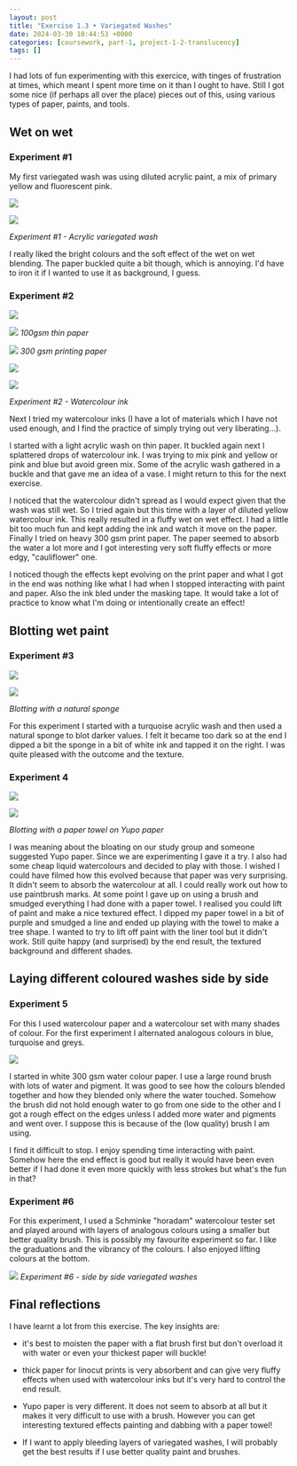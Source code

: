 ```yaml
---
layout: post
title: "Exercise 1.3 • Variegated Washes"
date: 2024-03-30 10:44:53 +0000
categories: [coursework, part-1, project-1-2-translucency]
tags: []
---
```


I had lots of fun experimenting with this exercice, with tinges of frustration at times, which meant I spent more time on it than I ought to have. Still I got some nice (if perhaps all over the place) pieces out of this, using various types of paper, paints, and tools.

<!-- /wp:paragraph --><!-- wp:heading {"className":"wp-block-heading"} -->
## Wet on wet 
<!-- /wp:heading --><!-- wp:heading {"level":3,"className":"wp-block-heading"} -->
### Experiment #1
<!-- /wp:heading --><!-- wp:paragraph -->

My first variegated wash was using diluted acrylic paint, a mix of primary yellow and fluorescent pink.

<!-- /wp:paragraph --><!-- wp:gallery {"linkTo":"none","align":"full"} -->
<!-- wp:image {"id":523} -->
![](https://spaces.oca.ac.uk/gaellelog/wp-content/uploads/sites/5355/2024/03/img_3927-768x1024.jpg)
<!-- /wp:image --><!-- wp:image {"id":522} -->
![](https://spaces.oca.ac.uk/gaellelog/wp-content/uploads/sites/5355/2024/03/img_3844-1-1024x768.jpg)
<!-- /wp:image -->
_Experiment #1 - Acrylic variegated wash_
<!-- /wp:gallery --><!-- wp:paragraph -->

I really liked the bright colours and the soft effect of the wet on wet blending. The paper buckled quite a bit though, which is annoying. I'd have to iron it if I wanted to use it as background, I guess.

<!-- /wp:paragraph --><!-- wp:heading {"level":3,"className":"wp-block-heading"} -->
### Experiment #2
<!-- /wp:heading --><!-- wp:gallery {"linkTarget":"_blank","linkTo":"none","align":"full","backgroundColor":"cyan-bluish-gray"} -->
<!-- wp:image {"id":524,"linkDestination":"none"} -->
![](https://spaces.oca.ac.uk/gaellelog/wp-content/uploads/sites/5355/2024/03/img_3850-1-1024x721.jpg)
<!-- /wp:image --><!-- wp:image {"id":525,"linkDestination":"media"} -->
[![](https://spaces.oca.ac.uk/gaellelog/wp-content/uploads/sites/5355/2024/03/img_3928-768x1024.jpg)](https://spaces.oca.ac.uk/gaellelog/wp-content/uploads/sites/5355/2024/03/img_3928-768x1024.jpg)
_100gsm thin paper_
<!-- /wp:image --><!-- wp:image {"id":526,"linkDestination":"media"} -->
[![](https://spaces.oca.ac.uk/gaellelog/wp-content/uploads/sites/5355/2024/03/img_3929-1024x768.jpg)](https://spaces.oca.ac.uk/gaellelog/wp-content/uploads/sites/5355/2024/03/img_3929-1024x768.jpg)
_300 gsm printing paper_
<!-- /wp:image --><!-- wp:image {"id":531,"linkDestination":"none"} -->
![](https://spaces.oca.ac.uk/gaellelog/wp-content/uploads/sites/5355/2024/03/img_3934-1-768x1024.jpg)
<!-- /wp:image --><!-- wp:image {"id":532,"sizeSlug":"large","linkDestination":"none"} -->
![](https://spaces.oca.ac.uk/gaellelog/wp-content/uploads/sites/5355/2024/03/image-1.jpg)
<!-- /wp:image -->
_Experiment #2 - Watercolour ink_
<!-- /wp:gallery --><!-- wp:paragraph -->

Next I tried my watercolour inks (I have a lot of materials which I have not used enough, and I find the practice of simply trying out very liberating...).

<!-- /wp:paragraph --><!-- wp:paragraph -->

I started with a light acrylic wash on thin paper. It buckled again next I splattered drops of watercolour ink. I was trying to mix pink and yellow or pink and blue but avoid green mix. Some of the acrylic wash gathered in a buckle and that gave me an idea of a vase. I might return to this for the next exercise.

<!-- /wp:paragraph --><!-- wp:paragraph -->

I noticed that the watercolour didn't spread as I would expect given that the wash was still wet. So I tried again but this time with a layer of diluted yellow watercolour ink. This really resulted in a fluffy wet on wet effect. I had a little bit too much fun and kept adding the ink and watch it move on the paper. Finally I tried on heavy 300 gsm print paper. The paper seemed to absorb the water a lot more and I got interesting very soft fluffy effects or more edgy, "cauliflower" one.

<!-- /wp:paragraph --><!-- wp:paragraph -->

I noticed though the effects kept evolving on the print paper and what I got in the end was nothing like what I had when I stopped interacting with paint and paper. Also the ink bled under the masking tape. It would take a lot of practice to know what I'm doing or intentionally create an effect!

<!-- /wp:paragraph --><!-- wp:heading {"className":"wp-block-heading"} -->
## Blotting wet paint
<!-- /wp:heading --><!-- wp:heading {"level":3,"className":"wp-block-heading"} -->
### Experiment #3
<!-- /wp:heading --><!-- wp:gallery {"linkTarget":"_blank","linkTo":"media","align":"full"} -->
<!-- wp:image {"id":535,"linkDestination":"media"} -->
![](https://spaces.oca.ac.uk/gaellelog/wp-content/uploads/sites/5355/2024/03/img_3849-1-1024x469.jpg)
<!-- /wp:image --><!-- wp:image {"id":536,"linkDestination":"media"} -->
![](https://spaces.oca.ac.uk/gaellelog/wp-content/uploads/sites/5355/2024/03/img_3930-1024x768.jpg)
<!-- /wp:image -->
_Blotting with a natural sponge_
<!-- /wp:gallery --><!-- wp:paragraph -->

For this experiment I started with a turquoise acrylic wash and then used a natural sponge to blot darker values. I felt it became too dark so at the end I dipped a bit the sponge in a bit of white ink and tapped it on the right. I was quite pleased with the outcome and the texture.

<!-- /wp:paragraph --><!-- wp:heading {"level":3,"className":"wp-block-heading"} -->
### Experiment 4
<!-- /wp:heading --><!-- wp:gallery {"columns":1,"imageCrop":false,"linkTo":"none","align":"wide"} -->
<!-- wp:image {"id":538,"linkDestination":"none"} -->
![](https://spaces.oca.ac.uk/gaellelog/wp-content/uploads/sites/5355/2024/03/img_3866-1-1024x769.jpg)
<!-- /wp:image --><!-- wp:image {"id":537} -->
![](https://spaces.oca.ac.uk/gaellelog/wp-content/uploads/sites/5355/2024/03/img_3865-1-768x1024.jpg)
<!-- /wp:image -->
_Blotting with a paper towel on Yupo paper_
<!-- /wp:gallery --><!-- wp:paragraph -->

I was meaning about the bloating on our study group and someone suggested Yupo paper. Since we are experimenting I gave it a try. I also had some cheap liquid watercolours and decided to play with those. I wished I could have filmed how this evolved because that paper was very surprising. It didn't seem to absorb the watercolour at all. I could really work out how to use paintbrush marks. At some point I gave up on using a brush and smudged everything I had done with a paper towel. I realised you could lift of paint and make a nice textured effect. I dipped my paper towel in a bit of purple and smudged a line and ended up playing with the towel to make a tree shape. I wanted to try to lift off paint with the liner tool but it didn't work. Still quite happy (and surprised) by the end result, the textured background and different shades.

<!-- /wp:paragraph --><!-- wp:heading {"className":"wp-block-heading"} -->
## Laying different coloured washes side by side 
<!-- /wp:heading --><!-- wp:heading {"level":3,"className":"wp-block-heading"} -->
### Experiment 5
<!-- /wp:heading --><!-- wp:paragraph -->

For this I used watercolour paper and a watercolour set with many shades of colour. For the first experiment I alternated analogous colours in blue, turquoise and greys.

<!-- /wp:paragraph --><!-- wp:media-text {"mediaId":541,"mediaType":"image"} -->

![](https://spaces.oca.ac.uk/gaellelog/wp-content/uploads/sites/5355/2024/03/img_3931-768x1024.jpg)

<!-- wp:paragraph -->

I started in white 300 gsm water colour paper. I use a large round brush with lots of water and pigment. It was good to see how the colours blended together and how they blended only where the water touched. Somehow the brush did not hold enough water to go from one side to the other and I got a rough effect on the edges unless I added more water and pigments and went over. I suppose this is because of the (low quality) brush I am using.

<!-- /wp:paragraph --><!-- wp:paragraph -->

I find it difficult to stop. I enjoy spending time interacting with paint. Somehow here the end effect is good but really it would have been even better if I had done it even more quickly with less strokes but what's the fun in that?

<!-- /wp:paragraph -->

<!-- /wp:media-text --><!-- wp:heading {"level":3,"className":"wp-block-heading"} -->
### Experiment #6
<!-- /wp:heading --><!-- wp:paragraph -->

For this experiment, I used a Schminke "horadam" watercolour tester set and played around with layers of analogous colours using a smaller but better quality brush. This is possibly my favourite experiment so far. I like the graduations and the vibrancy of the colours. I also enjoyed lifting colours at the bottom.

<!-- /wp:paragraph --><!-- wp:image {"id":544,"sizeSlug":"large","linkDestination":"media"} -->
[![](https://spaces.oca.ac.uk/gaellelog/wp-content/uploads/sites/5355/2024/03/img_3932-768x1024.jpg)](https://spaces.oca.ac.uk/gaellelog/wp-content/uploads/sites/5355/2024/03/img_3932-768x1024.jpg)
_Experiment #6 - side by side variegated washes_
<!-- /wp:image --><!-- wp:heading {"className":"wp-block-heading"} -->
## Final reflections
<!-- /wp:heading --><!-- wp:paragraph -->

I have learnt a lot from this exercise. The key insights are:

<!-- /wp:paragraph --><!-- wp:paragraph -->

- it's best to moisten the paper with a flat brush first but don't overload it with water or even your thickest paper will buckle!

<!-- /wp:paragraph --><!-- wp:paragraph -->

- thick paper for linocut prints is very absorbent and can give very fluffy effects when used with watercolour inks but it's very hard to control the end result.

<!-- /wp:paragraph --><!-- wp:paragraph -->

- Yupo paper is very different. It does not seem to absorb at all but it makes it very difficult to use with a brush. However you can get interesting textured effects painting and dabbing with a paper towel!

<!-- /wp:paragraph --><!-- wp:paragraph -->

- If I want to apply bleeding layers of variegated washes, I will probably get the best results if I use better quality paint and brushes.

<!-- /wp:paragraph -->